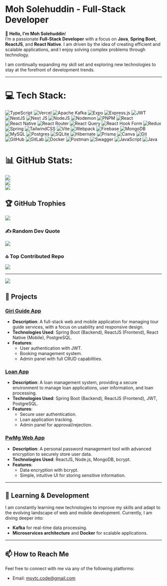 # **Moh Solehuddin - Full-Stack Developer**

👋 **Hello, I'm Moh Solehuddin**!  
I’m a passionate **Full-Stack Developer** with a focus on **Java**, **Spring Boot**, **ReactJS**, and **React Native**. I am driven by the idea of creating efficient and scalable applications, and I enjoy solving complex problems through technology.

I am continually expanding my skill set and exploring new technologies to stay at the forefront of development trends.

---

# 💻 Tech Stack:

![TypeScript](https://img.shields.io/badge/typescript-%23007ACC.svg?style=for-the-badge&logo=typescript&logoColor=white) ![Vercel](https://img.shields.io/badge/vercel-%23000000.svg?style=for-the-badge&logo=vercel&logoColor=white) ![Apache Kafka](https://img.shields.io/badge/Apache%20Kafka-000?style=for-the-badge&logo=apachekafka) ![Expo](https://img.shields.io/badge/expo-1C1E24?style=for-the-badge&logo=expo&logoColor=#D04A37) ![Express.js](https://img.shields.io/badge/express.js-%23404d59.svg?style=for-the-badge&logo=express&logoColor=%2361DAFB) ![JWT](https://img.shields.io/badge/JWT-black?style=for-the-badge&logo=JSON%20web%20tokens) ![NestJS](https://img.shields.io/badge/nestjs-%23E0234E.svg?style=for-the-badge&logo=nestjs&logoColor=white) ![Next JS](https://img.shields.io/badge/Next-black?style=for-the-badge&logo=next.js&logoColor=white) ![NodeJS](https://img.shields.io/badge/node.js-6DA55F?style=for-the-badge&logo=node.js&logoColor=white) ![Nodemon](https://img.shields.io/badge/NODEMON-%23323330.svg?style=for-the-badge&logo=nodemon&logoColor=%BBDEAD) ![PNPM](https://img.shields.io/badge/pnpm-%234a4a4a.svg?style=for-the-badge&logo=pnpm&logoColor=f69220) ![React](https://img.shields.io/badge/react-%2320232a.svg?style=for-the-badge&logo=react&logoColor=%2361DAFB) ![React Native](https://img.shields.io/badge/react_native-%2320232a.svg?style=for-the-badge&logo=react&logoColor=%2361DAFB) ![React Router](https://img.shields.io/badge/React_Router-CA4245?style=for-the-badge&logo=react-router&logoColor=white) ![React Query](https://img.shields.io/badge/-React%20Query-FF4154?style=for-the-badge&logo=react%20query&logoColor=white) ![React Hook Form](https://img.shields.io/badge/React%20Hook%20Form-%23EC5990.svg?style=for-the-badge&logo=reacthookform&logoColor=white) ![Redux](https://img.shields.io/badge/redux-%23593d88.svg?style=for-the-badge&logo=redux&logoColor=white) ![Spring](https://img.shields.io/badge/spring-%236DB33F.svg?style=for-the-badge&logo=spring&logoColor=white) ![TailwindCSS](https://img.shields.io/badge/tailwindcss-%2338B2AC.svg?style=for-the-badge&logo=tailwind-css&logoColor=white) ![Vite](https://img.shields.io/badge/vite-%23646CFF.svg?style=for-the-badge&logo=vite&logoColor=white) ![Webpack](https://img.shields.io/badge/webpack-%238DD6F9.svg?style=for-the-badge&logo=webpack&logoColor=black) ![Firebase](https://img.shields.io/badge/firebase-a08021?style=for-the-badge&logo=firebase&logoColor=ffcd34) ![MongoDB](https://img.shields.io/badge/MongoDB-%234ea94b.svg?style=for-the-badge&logo=mongodb&logoColor=white) ![MySQL](https://img.shields.io/badge/mysql-4479A1.svg?style=for-the-badge&logo=mysql&logoColor=white) ![Postgres](https://img.shields.io/badge/postgres-%23316192.svg?style=for-the-badge&logo=postgresql&logoColor=white) ![SQLite](https://img.shields.io/badge/sqlite-%2307405e.svg?style=for-the-badge&logo=sqlite&logoColor=white) ![Hibernate](https://img.shields.io/badge/Hibernate-59666C?style=for-the-badge&logo=Hibernate&logoColor=white) ![Prisma](https://img.shields.io/badge/Prisma-3982CE?style=for-the-badge&logo=Prisma&logoColor=white) ![Canva](https://img.shields.io/badge/Canva-%2300C4CC.svg?style=for-the-badge&logo=Canva&logoColor=white) ![Git](https://img.shields.io/badge/git-%23F05033.svg?style=for-the-badge&logo=git&logoColor=white) ![GitHub](https://img.shields.io/badge/github-%23121011.svg?style=for-the-badge&logo=github&logoColor=white) ![GitLab](https://img.shields.io/badge/gitlab-%23181717.svg?style=for-the-badge&logo=gitlab&logoColor=white) ![Docker](https://img.shields.io/badge/docker-%230db7ed.svg?style=for-the-badge&logo=docker&logoColor=white) ![Postman](https://img.shields.io/badge/Postman-FF6C37?style=for-the-badge&logo=postman&logoColor=white) ![Swagger](https://img.shields.io/badge/-Swagger-%23Clojure?style=for-the-badge&logo=swagger&logoColor=white) ![JavaScript](https://img.shields.io/badge/javascript-%23323330.svg?style=for-the-badge&logo=javascript&logoColor=%23F7DF1E) ![Java](https://img.shields.io/badge/java-%23ED8B00.svg?style=for-the-badge&logo=openjdk&logoColor=white)

# 📊 GitHub Stats:

![](https://github-readme-stats.vercel.app/api?username=MohSolehuddin&theme=dark&hide_border=false&include_all_commits=true&count_private=true)<br/>
![](https://github-readme-streak-stats.herokuapp.com/?user=MohSolehuddin&theme=dark&hide_border=false)<br/>
![](https://github-readme-stats.vercel.app/api/top-langs/?username=MohSolehuddin&theme=dark&hide_border=false&include_all_commits=true&count_private=true&layout=compact)

## 🏆 GitHub Trophies

![](https://github-profile-trophy.vercel.app/?username=MohSolehuddin&theme=radical&no-frame=false&no-bg=false&margin-w=4)

### ✍️ Random Dev Quote

![](https://quotes-github-readme.vercel.app/api?type=horizontal&theme=radical)

### 🔝 Top Contributed Repo

![](https://github-contributor-stats.vercel.app/api?username=MohSolehuddin&limit=5&theme=dark&combine_all_yearly_contributions=true)

---

[![](https://visitcount.itsvg.in/api?id=MohSolehuddin&icon=5&color=0)](https://visitcount.itsvg.in)

<!-- Proudly created with GPRM ( https://gprm.itsvg.in ) -->

## **🚀 Projects**

### **[Giri Guide App](https://github.com/orgs/ABDAV-Enigma)**

- **Description**: A full-stack web and mobile application for managing tour guide services, with a focus on usability and responsive design.
- **Technologies Used**: Spring Boot (Backend), ReactJS (Frontend), React Native (Mobile), PostgreSQL.
- **Features**:
  - User authentication with JWT.
  - Booking management system.
  - Admin panel with full CRUD capabilities.

### **[Loan App](https://github.com/MohSolehuddin/loan-app)**

- **Description**: A loan management system, providing a secure environment to manage loan applications, user information, and loan processing.
- **Technologies Used**: Spring Boot (Backend), ReactJS (Frontend), JWT, PostgreSQL.
- **Features**:
  - Secure user authentication.
  - Loan application tracking.
  - Admin panel for approval/rejection.

### **[PwMg Web App](https://github.com/MohSolehuddin/PwMg)**

- **Description**: A personal password management tool with advanced encryption to securely store user data.
- **Technologies Used**: ReactJS, Node.js, MongoDB, bcrypt.
- **Features**:
  - Data encryption with bcrypt.
  - Simple, intuitive UI for storing sensitive information.

---

## **🌱 Learning & Development**

I am constantly learning new technologies to improve my skills and adapt to the evolving landscape of web and mobile development. Currently, I am diving deeper into:

- **Kafka** for real-time data processing.
- **Microservices architecture** and **Docker** for scalable applications.

---

## **📫 How to Reach Me**

Feel free to connect with me via any of the following platforms:

- Email: msytc.code@gmail.com
